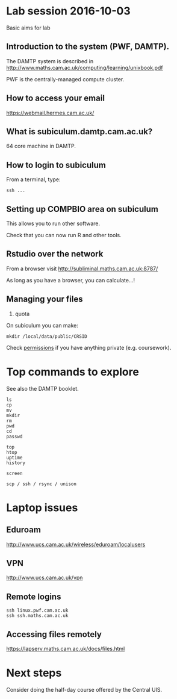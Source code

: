 # Lab session 2016-10-03

Basic aims for lab

## Introduction to the system (PWF, DAMTP).


The DAMTP system is described in http://www.maths.cam.ac.uk/computing/learning/unixbook.pdf

PWF is the centrally-managed compute cluster.
## How to access your email

https://webmail.hermes.cam.ac.uk/

## What is subiculum.damtp.cam.ac.uk?

64 core machine in DAMTP.

## How to login to subiculum

From a terminal, type:

    ssh ...
## Setting up COMPBIO area on subiculum

This allows you to run other software.

Check that you can now run R and other tools.


## Rstudio over the network

From a browser visit  http://subliminal.maths.cam.ac.uk:8787/

As long as you have a browser, you can calculate...!

## Managing your files

1. quota


On subiculum you can make:

    mkdir /local/data/public/CRSID
	
Check
[permissions](https://en.wikipedia.org/wiki/File_system_permissions)
if you have anything private (e.g. coursework).


# Top commands to explore

See also the DAMTP booklet.

```
ls
cp
mv
mkdir
rm
pwd
cd
passwd

top
htop
uptime
history

screen

scp / ssh / rsync / unison
```


# Laptop issues

## Eduroam

http://www.ucs.cam.ac.uk/wireless/eduroam/localusers


## VPN

http://www.ucs.cam.ac.uk/vpn

## Remote logins

    ssh linux.pwf.cam.ac.uk
    ssh ssh.maths.cam.ac.uk

## Accessing files remotely

https://lapserv.maths.cam.ac.uk/docs/files.html

# Next steps

Consider doing the half-day course offered by the Central UIS.



